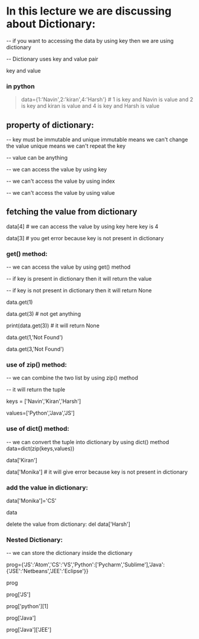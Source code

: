 # In this lecture we are discussing about Dictionary:
-- if you want to accessing the data by using key then we are using dictionary

-- Dictionary uses key and value pair

key and value  

### in python 
> data={1:'Navin',2:'kiran',4:'Harsh'} # 1 is key and Navin is value and 2 is key and kiran is value and 4 is key and Harsh is value

## property of dictionary:
-- key must be immutable and unique
   immutable means we can't change the value
   unique means we can't repeat the key 

-- value can be anything

-- we can access the value by using key 

-- we can't access the value by using index

-- we can't access the value by using value


## fetching the value from dictionary
data[4] # we can access the value by using key here key is 4

data[3] # you get error because key is not present in dictionary

### get() method:
-- we can access the value by using get() method

-- if key is present in dictionary then it will return the value

-- if key is not present in dictionary then it will return None

data.get(1) 

data.get(3) # not get  anything 

print(data.get(3)) # it will return None

data.get(1,'Not Found')

data.get(3,'Not Found')

### use of zip() method:
-- we can combine the two list by using zip() method

-- it will return the tuple

keys = ['Navin','Kiran','Harsh']

values=['Python','Java','JS']

### use of dict() method:
-- we can convert the tuple into dictionary by using dict() method
data=dict(zip(keys,values))

data['Kiran']

data['Monika'] # it will give error because key is not present in dictionary

### add the value in dictionary:
data['Monika']='CS'

data

delete the value from dictionary:
del data['Harsh']
 
### Nested Dictionary:
-- we can store the dictionary inside the dictionary

prog={'JS':'Atom','CS':'VS','Python':['Pycharm','Sublime'],'Java':{'JSE':'Netbeans','JEE':'Eclipse'}}

prog

prog['JS']

prog['python'][1]

prog['Java']

prog['Java']['JEE']
